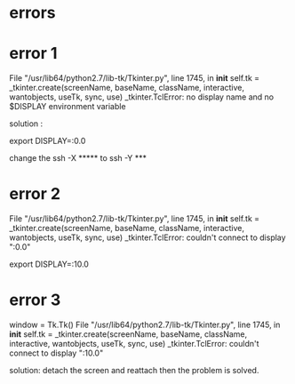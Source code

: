 # errors


# error 1

File "/usr/lib64/python2.7/lib-tk/Tkinter.py", line 1745, in __init__
    self.tk = _tkinter.create(screenName, baseName, className, interactive, wantobjects, useTk, sync, use)
_tkinter.TclError: no display name and no $DISPLAY environment variable

solution :  


  export DISPLAY=:0.0

change the ssh -X *****  to
ssh -Y ***


# error 2

File "/usr/lib64/python2.7/lib-tk/Tkinter.py", line 1745, in __init__
    self.tk = _tkinter.create(screenName, baseName, className, interactive, wantobjects, useTk, sync, use)
_tkinter.TclError: couldn't connect to display ":0.0"


export DISPLAY=:10.0



# error 3

  window = Tk.Tk()
  File "/usr/lib64/python2.7/lib-tk/Tkinter.py", line 1745, in __init__
    self.tk = _tkinter.create(screenName, baseName, className, interactive, wantobjects, useTk, sync, use)
_tkinter.TclError: couldn't connect to display ":10.0"

solution:
detach the screen and reattach then the problem is solved.


